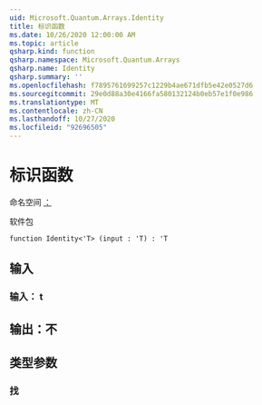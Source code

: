 ```yaml
---
uid: Microsoft.Quantum.Arrays.Identity
title: 标识函数
ms.date: 10/26/2020 12:00:00 AM
ms.topic: article
qsharp.kind: function
qsharp.namespace: Microsoft.Quantum.Arrays
qsharp.name: Identity
qsharp.summary: ''
ms.openlocfilehash: f7895761699257c1229b4ae671dfb5e42e0527d6
ms.sourcegitcommit: 29e0d88a30e4166fa580132124b0eb57e1f0e986
ms.translationtype: MT
ms.contentlocale: zh-CN
ms.lasthandoff: 10/27/2020
ms.locfileid: "92696505"
---
```

# <a name="identity-function"></a>标识函数

命名空间 [：](xref:Microsoft.Quantum.Arrays)

软件包 [](https://nuget.org/packages/)




```qsharp
function Identity<'T> (input : 'T) : 'T
```


## <a name="input"></a>输入

### <a name="input--t"></a>输入： t





## <a name="output--t"></a>输出：不



## <a name="type-parameters"></a>类型参数

### <a name="t"></a>找

